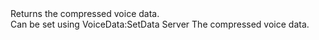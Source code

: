 <function name="GetData" parent="VoiceData" type="classfunc">
	<description>
		Returns the compressed voice data.<br>
		Can be set using <page>VoiceData:SetData</page>
	</description>
	<realm>Server</realm>
	<rets>
		<ret name="data" type="string">The compressed voice data.</ret>
	</rets>
</function>